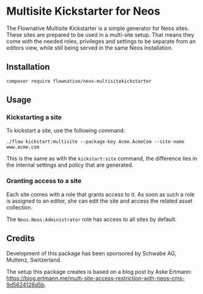 # Multisite Kickstarter for Neos

The Flownative Multisite Kickstarter is a simple generator for Neos sites. These sites are prepared to be used in a multi-site setup. That means they come with the needed roles, privileges and settings to be separate from an editors view, while still being served in the same Neos installation.

## Installation

`composer require flownative/neos-multisitekickstarter`

## Usage

### Kickstarting a site

To kickstart a site, use the following command:

`./flow kickstart:multisite --package-key Acme.AcmeCom --site-name www.acme.com`

This is the same as with the `kickstart:site` command, the difference lies in the internal settings and policy that are generated.

### Granting access to a site

Each site comes with a role that grants access to it. As soon as such a role is assigned to an editor, she can edit the site and access the related asset collection.

The `Neos.Neos:Administrator` role has access to all sites by default.

## Credits

Development of this package has been sponsored by Schwabe AG, Muttenz, Switzerland.

The setup this package creates is based on a blog post by Aske Ertmann: https://blog.ertmann.me/multi-site-access-restriction-with-neos-cms-9d5624126d5b.
